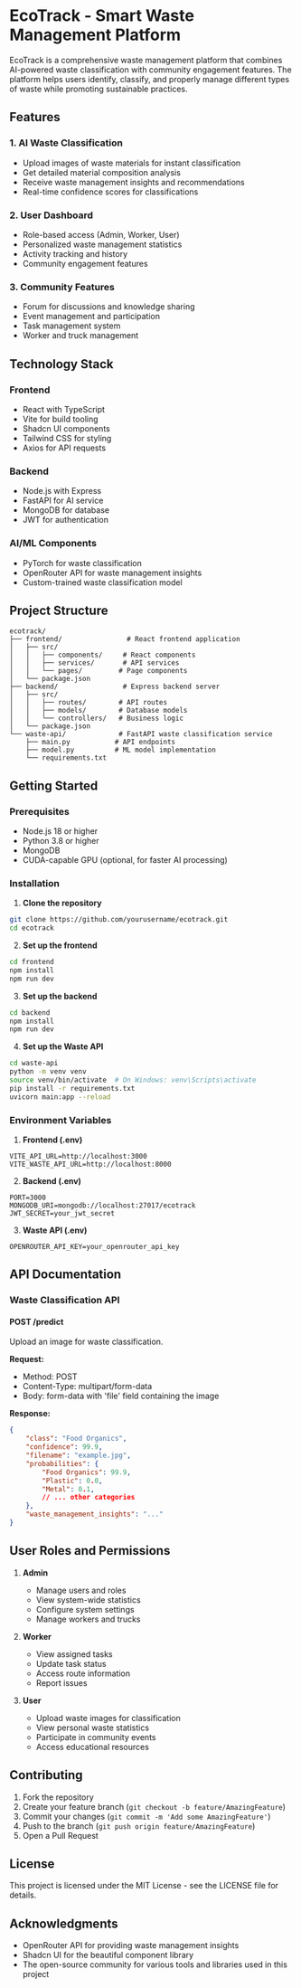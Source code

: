 # EcoTrack - Smart Waste Management Platform

EcoTrack is a comprehensive waste management platform that combines AI-powered waste classification with community engagement features. The platform helps users identify, classify, and properly manage different types of waste while promoting sustainable practices.

## Features

### 1. AI Waste Classification
- Upload images of waste materials for instant classification
- Get detailed material composition analysis
- Receive waste management insights and recommendations
- Real-time confidence scores for classifications

### 2. User Dashboard
- Role-based access (Admin, Worker, User)
- Personalized waste management statistics
- Activity tracking and history
- Community engagement features

### 3. Community Features
- Forum for discussions and knowledge sharing
- Event management and participation
- Task management system
- Worker and truck management

## Technology Stack

### Frontend
- React with TypeScript
- Vite for build tooling
- Shadcn UI components
- Tailwind CSS for styling
- Axios for API requests

### Backend
- Node.js with Express
- FastAPI for AI service
- MongoDB for database
- JWT for authentication

### AI/ML Components
- PyTorch for waste classification
- OpenRouter API for waste management insights
- Custom-trained waste classification model

## Project Structure

```
ecotrack/
├── frontend/                # React frontend application
│   ├── src/
│   │   ├── components/     # React components
│   │   ├── services/       # API services
│   │   └── pages/         # Page components
│   └── package.json
├── backend/                # Express backend server
│   ├── src/
│   │   ├── routes/        # API routes
│   │   ├── models/        # Database models
│   │   └── controllers/   # Business logic
│   └── package.json
└── waste-api/             # FastAPI waste classification service
    ├── main.py           # API endpoints
    ├── model.py          # ML model implementation
    └── requirements.txt
```

## Getting Started

### Prerequisites
- Node.js 18 or higher
- Python 3.8 or higher
- MongoDB
- CUDA-capable GPU (optional, for faster AI processing)

### Installation

1. **Clone the repository**
```bash
git clone https://github.com/yourusername/ecotrack.git
cd ecotrack
```

2. **Set up the frontend**
```bash
cd frontend
npm install
npm run dev
```

3. **Set up the backend**
```bash
cd backend
npm install
npm run dev
```

4. **Set up the Waste API**
```bash
cd waste-api
python -m venv venv
source venv/bin/activate  # On Windows: venv\Scripts\activate
pip install -r requirements.txt
uvicorn main:app --reload
```

### Environment Variables

1. **Frontend (.env)**
```env
VITE_API_URL=http://localhost:3000
VITE_WASTE_API_URL=http://localhost:8000
```

2. **Backend (.env)**
```env
PORT=3000
MONGODB_URI=mongodb://localhost:27017/ecotrack
JWT_SECRET=your_jwt_secret
```

3. **Waste API (.env)**
```env
OPENROUTER_API_KEY=your_openrouter_api_key
```

## API Documentation

### Waste Classification API

#### POST /predict
Upload an image for waste classification.

**Request:**
- Method: POST
- Content-Type: multipart/form-data
- Body: form-data with 'file' field containing the image

**Response:**
```json
{
    "class": "Food Organics",
    "confidence": 99.9,
    "filename": "example.jpg",
    "probabilities": {
        "Food Organics": 99.9,
        "Plastic": 0.0,
        "Metal": 0.1,
        // ... other categories
    },
    "waste_management_insights": "..."
}
```

## User Roles and Permissions

1. **Admin**
   - Manage users and roles
   - View system-wide statistics
   - Configure system settings
   - Manage workers and trucks

2. **Worker**
   - View assigned tasks
   - Update task status
   - Access route information
   - Report issues

3. **User**
   - Upload waste images for classification
   - View personal waste statistics
   - Participate in community events
   - Access educational resources

## Contributing

1. Fork the repository
2. Create your feature branch (`git checkout -b feature/AmazingFeature`)
3. Commit your changes (`git commit -m 'Add some AmazingFeature'`)
4. Push to the branch (`git push origin feature/AmazingFeature`)
5. Open a Pull Request

## License

This project is licensed under the MIT License - see the LICENSE file for details.

## Acknowledgments

- OpenRouter API for providing waste management insights
- Shadcn UI for the beautiful component library
- The open-source community for various tools and libraries used in this project
